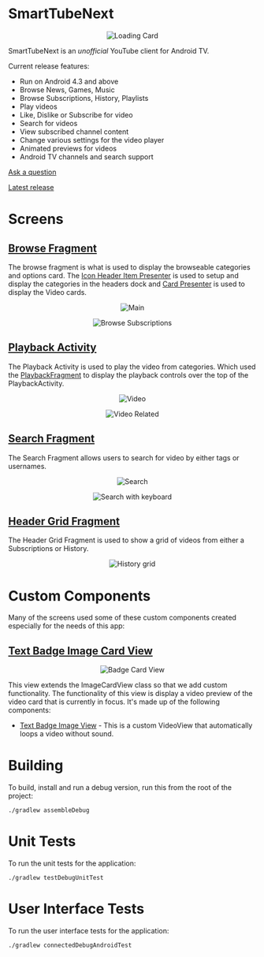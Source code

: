 # SmartTubeNext 

<p align="center">
    <img src="images/app_banner.png" alt="Loading Card"/>
</p>

SmartTubeNext is an _unofficial_ YouTube client for Android TV.

Current release features:

- Run on Android 4.3 and above
- Browse News, Games, Music
- Browse Subscriptions, History, Playlists
- Play videos
- Like, Dislike or Subscribe for video
- Search for videos
- View subscribed channel content
- Change various settings for the video player
- Animated previews for videos
- Android TV channels and search support

[Ask a question](https://t.me/SmartTubeNext_en)

[Latest release](https://github.com/yuliskov/SmartYouTubeTV/releases/download/beta/smarttube_beta.apk)

# Screens

## [Browse Fragment](/smarttubetv/src/main/java/com/liskovsoft/smartyoutubetv2/tv/ui/browse/BrowseFragment.java)

The browse fragment is what is used to display the browseable categories and options card. The
[Icon Header Item Presenter](/smarttubetv/src/main/java/com/liskovsoft/smartyoutubetv2/tv/presenter/IconHeaderItemPresenter.java) is used
to setup and display the categories in the headers dock and  [Card Presenter](/smarttubetv/src/main/java/com/liskovsoft/smartyoutubetv2/tv/presenter/CardPresenter.java)
is used to display the Video cards.

<p align="center">
    <img src="images/browse.png" alt="Main"/>
</p>
<p align="center">
    <img src="images/browse_subscriptions.png" alt="Browse Subscriptions"/>
</p>


## [Playback Activity](/smarttubetv/src/main/java/com/liskovsoft/smartyoutubetv2/tv/ui/playback/PlaybackActivity.java)

The Playback Activity is used to play the video from categories. Which used the [PlaybackFragment](/smarttubetv/src/main/java/com/liskovsoft/smartyoutubetv2/tv/ui/playback/PlaybackFragment.java) to display the playback controls over the top of the PlaybackActivity.

<p align="center">
    <img src="images/video.png" alt="Video"/>
</p>

<p align="center">
    <img src="images/video_related.png" alt="Video Related"/>
</p>


## [Search Fragment](/smarttubetv/src/main/java/com.liskovsoft/smartyoutubetv2/tv/ui/search/SearchFragment.java)

The Search Fragment allows users to search for video by either tags or usernames.

<p align="center">
    <img src="images/search.png" alt="Search"/>
</p>

<p align="center">
    <img src="images/search_keyboard.png" alt="Search with keyboard"/>
</p>

## [Header Grid Fragment](/smarttubetv/src/main/java/com/liskovsoft/smartyoutubetv2/tv/ui/browse/grid/HeaderGridFragment.java)

The Header Grid Fragment is used to show a grid of videos from either a Subscriptions or History.

<p align="center">
    <img src="images/browse_history.png" alt="History grid"/>
</p>

# Custom Components

Many of the screens used some of these custom components created especially for the needs of this app:

## [Text Badge Image Card View](/smarttubetv/src/main/java/com/liskovsoft/smartyoutubetv2/tv/ui/widgets/textbadgecard/TextBadgeImageCardView.java)

<p align="center">
    <img src="images/browse_history.png" alt="Badge Card View"/>
</p>

This view extends the ImageCardView class so that we add custom functionality. The functionality
of this view is display a video preview of the video card that is currently in focus. It's made up
of the following components:

- [Text Badge Image View](/smarttubetv/src/main/java/com/liskovsoft/smartyoutubetv2/tv/ui/widgets/textbadgecard/TextBadgeImageView.java) - This is a custom VideoView that automatically loops a video without sound.

# Building

To build, install and run a debug version, run this from the root of the project:

```./gradlew assembleDebug```

# Unit Tests

To run the unit tests for the application:

```./gradlew testDebugUnitTest```

# User Interface Tests

To run the user interface tests for the application:

```./gradlew connectedDebugAndroidTest```
